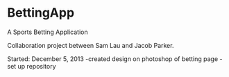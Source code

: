 BettingApp
==========

A Sports Betting Application

Collaboration project between Sam Lau and Jacob Parker.

Started: December 5, 2013
  -created design on photoshop of betting page
  -set up repository
  
